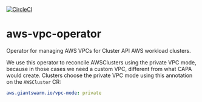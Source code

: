 [![CircleCI](https://circleci.com/gh/giantswarm/aws-vpc-operator.svg?style=shield)](https://circleci.com/gh/giantswarm/aws-vpc-operator)

# aws-vpc-operator

Operator for managing AWS VPCs for Cluster API AWS workload clusters.

We use this operator to reconcile AWSClusters using the private VPC mode, because in those cases we need a custom VPC, different from what CAPA would create.
Clusters choose the private VPC mode using this annotation on the `AWSCluster` CR:

```yaml
aws.giantswarm.io/vpc-mode: private
```
